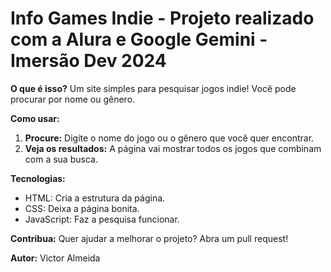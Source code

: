 # Info Games Indie - Projeto realizado com a Alura e Google Gemini - Imersão Dev 2024

**O que é isso?**
Um site simples para pesquisar jogos indie! Você pode procurar por nome ou gênero.

**Como usar:**
1. **Procure:** Digite o nome do jogo ou o gênero que você quer encontrar.
2. **Veja os resultados:** A página vai mostrar todos os jogos que combinam com a sua busca.

**Tecnologias:**
* HTML: Cria a estrutura da página.
* CSS: Deixa a página bonita.
* JavaScript: Faz a pesquisa funcionar.

**Contribua:**
Quer ajudar a melhorar o projeto? Abra um pull request!

**Autor:**
Victor Almeida
